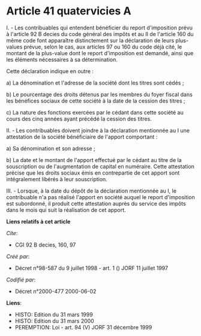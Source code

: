 # Article 41 quatervicies A

I. - Les contribuables qui entendent bénéficier du report d'imposition prévu à l'article 92 B decies du code général des
impôts et au II de l'article 160 du même code font apparaître distinctement sur la déclaration de leurs plus-values prévue,
selon le cas, aux articles 97 ou 160 du code déjà cité, le montant de la plus-value dont le report d'imposition est demandé,
ainsi que les éléments nécessaires à sa détermination.

Cette déclaration indique en outre :

a) La dénomination et l'adresse de la société dont les titres sont cédés ;

b) Le pourcentage des droits détenus par les membres du foyer fiscal dans les bénéfices sociaux de cette société à la date de
la cession des titres ;

c) La nature des fonctions exercées par le cédant dans cette société au cours des cinq années ayant précédé la cession des
titres.

II. - Les contribuables doivent joindre à la déclaration mentionnée au I une attestation de la société bénéficiaire de
l'apport comportant :

a) Sa dénomination et son adresse ;

b) La date et le montant de l'apport effectué par le cédant au titre de la souscription ou de l'augmentation de capital en
numéraire. Cette attestation précise que les droits sociaux émis en contrepartie de cet apport sont intégralement libérés à
leur souscription.

III. - Lorsque, à la date du dépôt de la déclaration mentionnée au I, le contribuable n'a pas réalisé l'apport en société
auquel le report d'imposition est subordonné, il produit cette attestation auprès du service des impôts dans le mois qui suit
la réalisation de cet apport.

**Liens relatifs à cet article**

_Cite_:

  - CGI 92 B decies, 160, 97

_Créé par_:

  - Décret n°98-587 du 9 juillet 1998 - art. 1 () JORF 11 juillet 1997

_Codifié par_:

  - Décret n°2000-477 2000-06-02

**Liens**:

  - HISTO: Edition du 31 mars 1999
  - HISTO: Edition du 31 mars 2000
  - PEREMPTION: Loi - art. 94 (V) JORF 31 décembre 1999
